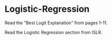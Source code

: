 # Logistic-Regression

Read the "Best Logit Explanation" from pages 1-11.

Read the Logistic Regression section from ISLR.
